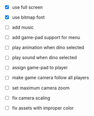 
 - [x] use full screen
 - [x] use bitmap font

 - [ ] add music
 - [ ] add game-pad support for menu
 - [ ] play animation when dino selected
 - [ ] play sound when dino selected
 - [ ] assign game-pad to player
 - [ ] make game camera follow all players
 - [ ] set maximum camera zoom

 - [ ] fix camera scaling
 - [ ] fix assets with improper color
